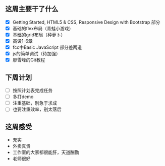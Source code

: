 ## 这周主要干了什么
- [x] Getting Started, HTML5 & CSS, Responsive Design with Bootstrap 部分
- [x] 基础的flex布局（青蛙小游戏）
- [x] 基础的grid布局（种萝卜）
- [x] 高设1-6章
- [x] fcc中Basic JavaScript 部分差两道
- [x] js的简单调试（待加强）
- [x] 廖雪峰的Git教程

## 下周计划
- [ ] 按照计划表完成任务
- [ ] 多打demo
- [ ] 注重基础，别急于求成
- [ ] 也要注重效率，别太落后

## 这周感受
- 充实
- 外卖真贵
- 工作室的大家都很能肝，天道酬勤
- 老师很好
